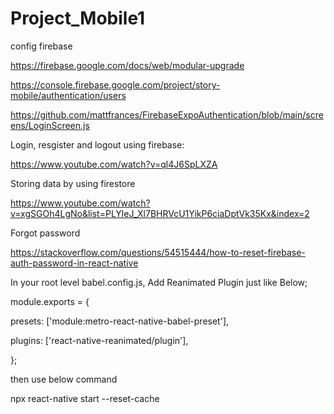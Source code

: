 # Project_Mobile1

config firebase

https://firebase.google.com/docs/web/modular-upgrade

https://console.firebase.google.com/project/story-mobile/authentication/users

https://github.com/mattfrances/FirebaseExpoAuthentication/blob/main/screens/LoginScreen.js

Login, resgister and logout using firebase:

https://www.youtube.com/watch?v=ql4J6SpLXZA

Storing data by using firestore

https://www.youtube.com/watch?v=xgSGOh4LgNo&list=PLYleJ_Xl7BHRVcU1YikP6ciaDptVk35Kx&index=2

Forgot password

https://stackoverflow.com/questions/54515444/how-to-reset-firebase-auth-password-in-react-native

In your root level babel.config.js, Add Reanimated Plugin just like Below;

module.exports = {

  presets: ['module:metro-react-native-babel-preset'],
  
  plugins: ['react-native-reanimated/plugin'],
  
};

then use below command

npx react-native start --reset-cache
